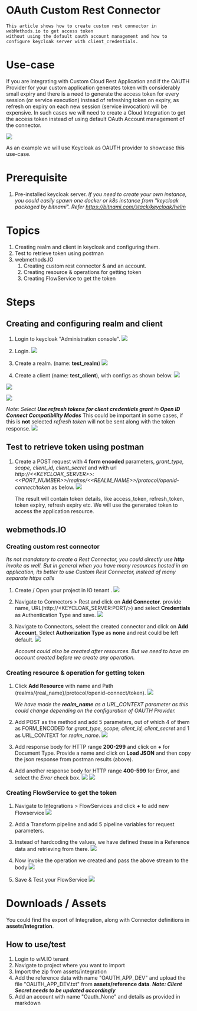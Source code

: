 # OAuth Custom Rest Connector 
    This article shows how to create custom rest connector in webMethods.io to get access token 
    without using the default oauth account management and how to configure keycloak server with client_credentials.

# Use-case
If you are integrating with Custom Cloud Rest Application and if the OAUTH Provider for your custom application generates token with considerably small expiry and there is a need to generate the access token for every session (or service execution) instead of refreshing token on expiry, as refresh on expiry on each new session (service invocation) will be expensive. In such cases we will need to create a Cloud Integration to get the access token instead of using default OAuth Account management of the connector.

![](./images/usecase.png)

As an example we will use Keycloak as OAUTH provider to showcase this use-case.

# Prerequisite
1. Pre-installed keycloak server. *If you need to create your own instance, you could easily spawn one docker or k8s instance from "keycloak packaged by bitnami". Refer https://bitnami.com/stack/keycloak/helm*


# Topics
1. Creating realm and client in keycloak and configuring them.
2. Test to retrieve token using postman
3. webmethods.IO
   1. Creating custom rest connector & and an account. 
   2. Creating resource & operations for getting token
   3. Creating FlowService to get the token

# Steps

## Creating and configuring realm and client

1. Login to keycloak "Administration console".
![](./images/2023-01-02-17-50-30.png)

2. Login.
![](./images/2023-01-02-18-52-19.png)

3. Create a realm. (name: **test_realm**)
![](./images/2023-01-02-18-53-24.png)

4. Create a client (name: **test_client**), with configs as shown below.
![](./images/2023-01-02-18-54-40.png)

![](./images/2023-01-02-18-56-00.png)

![](./images/2023-01-02-18-57-03.png)

*Note: Select **Use refresh tokens for client credentials grant** in **Open ID Connect Compatibility Modes***
This could be important in some cases, if this is **not** selected *refresh token* will not be sent along with the token response.
![](./images/2023-01-02-18-59-04.png)

## Test to retrieve token using postman

1.  Create a POST request with 4 **form encoded** parameters, *grant_type, scope, client_id, client_secret* and with url *http://<<KEYCLOAK_SERVER>>:<<PORT_NUMBER>>/realms/<<REALM_NAME>>/protocol/openid-connect/token* as below.
![](./images/2023-01-02-20-09-05.png)

    The result will contain token details, like access_token, refresh_token, token expiry, refresh expiry etc. We will use the generated token to access the application resource. 

## webmethods.IO
### Creating custom rest connector

*Its not mandatory to create a Rest Connector, you could directly use **http** invoke as well. But in general when you have many resources hosted in an application, its better to use Custom Rest Connector, instead of many separate https calls*

1. Create / Open your project in IO tenant .
![](./images/2023-01-02-20-13-41.png)

2. Navigate to Connectors > Rest and click on **Add Connector**. provide name, URL(http://<KEYCLOAK_SERVER:PORT/>) and select **Credentials** as Authentication Type and save.
![](./images/2023-01-02-20-16-42.png)

3. Navigate to Connectors, select the created connector and click on **Add Account**. Select **Authorization Type** as **none** and rest could be left default.
![](./images/2023-01-02-21-29-14.png)

    *Account could also be created after resources. But we need to have an account created before we create any operation.*

### Creating resource & operation for getting token
1. Click **Add Resource** with name and Path (realms/{real_name}/protocol/openid-connect/token).
![](./images/2023-01-12-11-00-11.png)

    *We have made the **realm_name** as a URL_CONTEXT parameter as this could change depending on the configuration of OAUTH Provider.*

2. Add POST as the method and add 5 parameters, out of which 4 of them as FORM_ENCODED for *grant_type, scope, client_id, client_secret* and 1 as URL_CONTEXT for *realm_name*.
![](./images/2023-01-12-13-47-48.png)

3. Add response body for HTTP range **200-299** and click on **+** for Document Type. Provide a name and click on **Load JSON** and then copy the json response from postman results (above).
4. Add another response body for HTTP range **400-599** for Error, and select the *Error* check box.
![](./images/2023-01-02-21-04-04.png)
![](./images/2023-01-12-13-51-51.png)

### Creating FlowService to get the token
1. Navigate to Integrations > FlowServices and click **+** to add new Flowservice
![](./images/2023-01-12-14-14-13.png)

2. Add a Transform pipeline and add 5 pipeline variables for request parameters.
3. Instead of hardcoding the values, we have defined these in a Reference data and retrieving from there. 
![](./images/2023-01-12-14-01-33.png)

4. Now invoke the operation we created and pass the above stream to the body
![](./images/2023-01-12-14-16-16.png)

5. Save & Test your FlowService
![](./images/2023-01-12-14-17-12.png)

# Downloads / Assets

You could find the export of Integration, along with Connector definitions in **assets/integration**.

## How to use/test

1. Login to wM.IO tenant
2. Navigate to project where you want to import
3. Import the zip from assets/integration
4. Add the reference data with name "OAUTH_APP_DEV" and upload the file "OAUTH_APP_DEV.txt" from **assets/reference data**. ***Note: Client Secret needs to be updated accordingly***​​​​​​​
5. Add an account with name "Oauth_None" and details as provided in markdown
